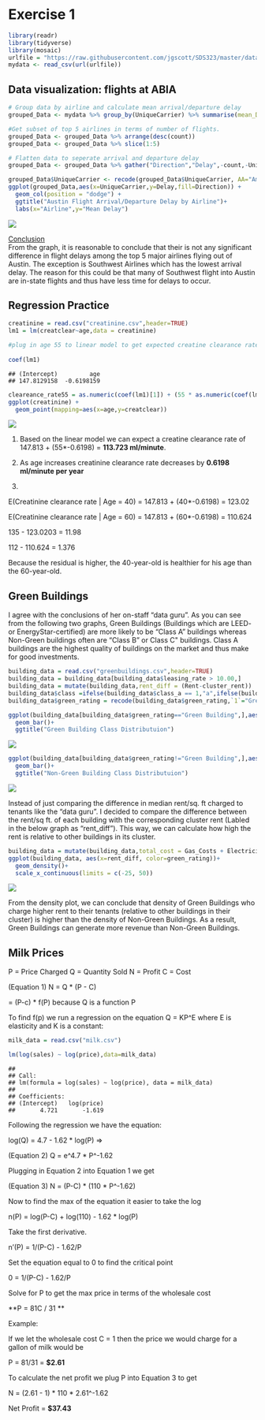 Exercise 1
==========

``` r
library(readr)
library(tidyverse)
library(mosaic)
urlfile = "https://raw.githubusercontent.com/jgscott/SDS323/master/data/ABIA.csv"
mydata <- read_csv(url(urlfile))
```

Data visualization: flights at ABIA
-----------------------------------

``` r
# Group data by airline and calculate mean arrival/departure delay
grouped_Data <- mydata %>% group_by(UniqueCarrier) %>% summarise(mean_DepDelay=mean(DepDelay,na.rm=TRUE),mean_ArrDelay=mean(ArrDelay,na.rm=TRUE), count=n())

#Get subset of top 5 airlines in terms of number of flights.
grouped_Data <- grouped_Data %>% arrange(desc(count))
grouped_Data <- grouped_Data %>% slice(1:5)

# Flatten data to seperate arrival and departure delay
grouped_Data <- grouped_Data %>% gather("Direction","Delay",-count,-UniqueCarrier)

grouped_Data$UniqueCarrier <- recode(grouped_Data$UniqueCarrier, AA="American", WN="Southwest",B6="JetBlue", YV="Mesa", CO="Continental")
ggplot(grouped_Data,aes(x=UniqueCarrier,y=Delay,fill=Direction)) +
  geom_col(position = "dodge") +
  ggtitle("Austin Flight Arrival/Departure Delay by Airline")+
  labs(x="Airline",y="Mean Delay")
```

![](exercise1_files/figure-markdown_github/unnamed-chunk-2-1.png)

<ins>
Conclusion
</ins>
<br> From the graph, it is reasonable to conclude that their is not any
significant difference in flight delays among the top 5 major airlines
flying out of Austin. The exception is Southwest Airlines which has the
lowest arrival delay. The reason for this could be that many of
Southwest flight into Austin are in-state flights and thus have less
time for delays to occur.

Regression Practice
-------------------

``` r
creatinine = read.csv("creatinine.csv",header=TRUE)
lm1 = lm(creatclear~age,data = creatinine)

#plug in age 55 to linear model to get expected creatine clearance rate
 
coef(lm1)
```

    ## (Intercept)         age 
    ## 147.8129158  -0.6198159

``` r
cleareance_rate55 = as.numeric(coef(lm1)[1]) + (55 * as.numeric(coef(lm1)[2]))
ggplot(creatinine) +
  geom_point(mapping=aes(x=age,y=creatclear))
```

![](exercise1_files/figure-markdown_github/unnamed-chunk-3-1.png)

1.  Based on the linear model we can expect a creatine clearance rate
    of  
    147.813 + (55\*-0.6198) = **113.723 ml/minute**.

2.  As age increases creatinine clearance rate decreases by **0.6198
    ml/minute per year**

3.  

E(Creatinine clearance rate \| Age = 40) = 147.813 + (40\*-0.6198) =
123.02

E(Creatinine clearance rate \| Age = 60) = 147.813 + (60\*-0.6198) =
110.624

135 - 123.0203 = 11.98

112 - 110.624 = 1.376

Because the residual is higher, the 40-year-old is healthier for his age
than the 60-year-old.

Green Buildings
---------------

I agree with the conclusions of her on-staff “data guru”. As you can see
from the following two graphs, Green Buildings (Buildings which are
LEED- or EnergyStar-certified) are more likely to be “Class A” buildings
whereas Non-Green buildings often are “Class B” or Class C" buildings.
Class A buildings are the highest quality of buildings on the market and
thus make for good investments.

``` r
building_data = read.csv("greenbuildings.csv",header=TRUE)
building_data = building_data[building_data$leasing_rate > 10.00,]
building_data = mutate(building_data,rent_diff = (Rent-cluster_rent))
building_data$class =ifelse(building_data$class_a == 1,"a",ifelse(building_data$class_b == 1,"b","c"))
building_data$green_rating = recode(building_data$green_rating,`1`="Green Building", `0`="Non-Green Building")

ggplot(building_data[building_data$green_rating=="Green Building",],aes(x=class))+
  geom_bar()+
  ggtitle("Green Building Class Distributuion")
```

![](exercise1_files/figure-markdown_github/unnamed-chunk-4-1.png)

``` r
ggplot(building_data[building_data$green_rating!="Green Building",],aes(x=class))+
  geom_bar()+
  ggtitle("Non-Green Building Class Distributuion")
```

![](exercise1_files/figure-markdown_github/unnamed-chunk-4-2.png)

Instead of just comparing the difference in median rent/sq. ft charged
to tenants like the “data guru”. I decided to compare the difference
between the rent/sq ft. of each building with the corresponding cluster
rent (Labled in the below graph as “rent\_diff”). This way, we can
calculate how high the rent is relative to other buildings in its
cluster.

``` r
building_data = mutate(building_data,total_cost = Gas_Costs + Electricity_Costs)
ggplot(building_data, aes(x=rent_diff, color=green_rating))+
  geom_density()+
  scale_x_continuous(limits = c(-25, 50))
```

![](exercise1_files/figure-markdown_github/unnamed-chunk-5-1.png)

From the density plot, we can conclude that density of Green Buildings
who charge higher rent to their tenants (relative to other buildings in
their cluster) is higher than the density of Non-Green Buildings. As a
result, Green Buildings can generate more revenue than Non-Green
Buildings.

Milk Prices
-----------

P = Price Charged Q = Quantity Sold N = Profit C = Cost

(Equation 1) N = Q \* (P - C)

= (P-c) \* f(P) because Q is a function P

To find f(p) we run a regression on the equation Q = KP^E where E is
elasticity and K is a constant:

``` r
milk_data = read.csv("milk.csv")

lm(log(sales) ~ log(price),data=milk_data)
```

    ## 
    ## Call:
    ## lm(formula = log(sales) ~ log(price), data = milk_data)
    ## 
    ## Coefficients:
    ## (Intercept)   log(price)  
    ##       4.721       -1.619

Following the regression we have the equation:

log(Q) = 4.7 - 1.62 \* log(P) =&gt;

(Equation 2) Q = e^4.7 \* P^-1.62

Plugging in Equation 2 into Equation 1 we get

(Equation 3) N = (P-C) \* (110 \* P^-1.62)

Now to find the max of the equation it easier to take the log

n(P) = log(P-C) + log(110) - 1.62 \* log(P)

Take the first derivative.

n’(P) = 1/(P-C) - 1.62/P

Set the equation equal to 0 to find the critical point

0 = 1/(P-C) - 1.62/P

Solve for P to get the max price in terms of the wholesale cost

**P = 81C / 31 **

Example:

If we let the wholesale cost C = 1 then the price we would charge for a
gallon of milk would be

P = 81/31 = **$2.61**

To calculate the net profit we plug P into Equation 3 to get

N = (2.61 - 1) \* 110 \* 2.61^-1.62

Net Profit = **$37.43**
